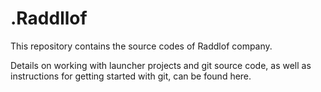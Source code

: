 # .Raddllof

This repository contains the source codes of Raddlof company.

Details on working with launcher projects and git source code, as well as instructions for getting started with git, can be found here.
